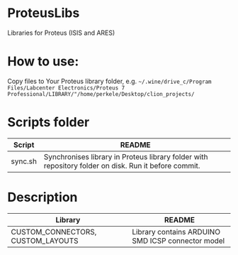 # ProteusLibs
Libraries for Proteus (ISIS and ARES)

# How to use:
Copy files to Your Proteus library folder, e.g.
```~/.wine/drive_c/Program Files/Labcenter Electronics/Proteus 7 Professional/LIBRARY/"/home/perkele/Desktop/clion_projects/```

# Scripts folder
| Script | README |
| ------ | ------ |
| sync.sh | Synchronises library in Proteus library folder with repository folder on disk. Run it before commit. |

# Description
| Library | README |
| ------ | ------ |
| CUSTOM_CONNECTORS, CUSTOM_LAYOUTS | Library contains ARDUINO SMD ICSP connector model |

